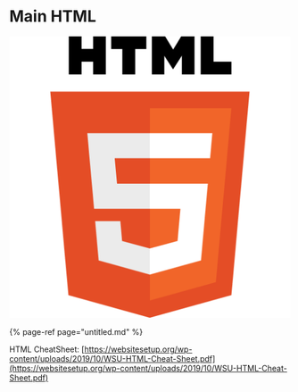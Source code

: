 # Main HTML

![](../../.gitbook/assets/html5_logo_512.png)

{% page-ref page="untitled.md" %}

HTML CheatSheet: [https://websitesetup.org/wp-content/uploads/2019/10/WSU-HTML-Cheat-Sheet.pdf](https://websitesetup.org/wp-content/uploads/2019/10/WSU-HTML-Cheat-Sheet.pdf)

